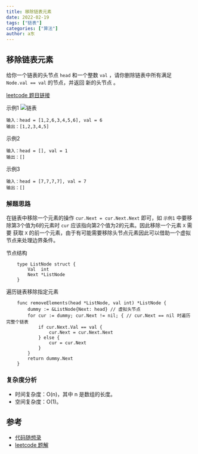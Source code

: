 ```yaml
---
title: 移除链表元素
date: 2022-02-19
tags: ["链表"]
categories: ["算法"]
author: a东
---
```


## 移除链表元素
给你一个链表的头节点 `head` 和一个整数 `val` ，请你删除链表中所有满足 `Node.val == val` 的节点，并返回 新的头节点 。

[ leetcode 题目链接](https://leetcode-cn.com/problems/remove-linked-list-elements/)

示例1
![链表](/images/algorithm/linked-list/remove-linked-list-elements.png)
```
输入：head = [1,2,6,3,4,5,6], val = 6
输出：[1,2,3,4,5]
```

示例2
```
输入：head = [], val = 1
输出：[]
```
<!-- more -->

示例3
```
输入：head = [7,7,7,7], val = 7
输出：[]
```

### 解题思路
在链表中移除一个元素的操作 `cur.Next = cur.Next.Next` 即可，如 `示例1` 中要移除第3个值为6的元素时 `cur` 应该指向第2个值为2的元素。因此移除一个元素 `X` 需要
获取 `X` 的前一个元素，由于有可能需要移除头节点元素因此可以借助一个虚拟节点来处理边界条件。

节点结构
```cgo
    type ListNode struct {
        Val  int
        Next *ListNode
    }
```

遍历链表移除指定元素
```cgo
    func removeElements(head *ListNode, val int) *ListNode {
        dummy := &ListNode{Next: head} // 虚拟头节点
        for cur := dummy; cur.Next != nil; { // cur.Next == nil 时遍历完整个链表
            if cur.Next.Val == val {
                cur.Next = cur.Next.Next
            } else {
                cur = cur.Next
            }
        }
        return dummy.Next
    }
```


### 复杂度分析
- 时间复杂度：O(n)，其中 n 是数组的长度。
- 空间复杂度：O(1)。



## 参考
* [代码随想录](https://www.programmercarl.com/0203.%E7%A7%BB%E9%99%A4%E9%93%BE%E8%A1%A8%E5%85%83%E7%B4%A0.html#%E5%85%B6%E4%BB%96%E8%AF%AD%E8%A8%80%E7%89%88%E6%9C%AC)
* [leetcode 题解](https://leetcode-cn.com/problems/remove-linked-list-elements/solution/yi-chu-lian-biao-yuan-su-by-leetcode-sol-654m/)






